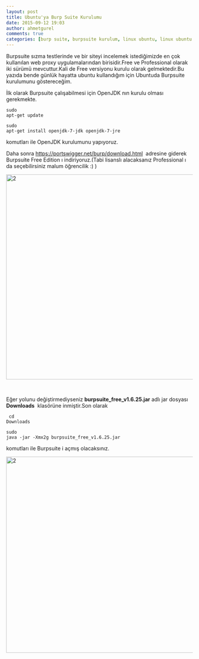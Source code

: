 ```yaml
---
layout: post
title: Ubuntu'ya Burp Suite Kurulumu
date: 2015-09-12 19:03
author: ahmetgurel
comments: true
categories: [burp suite, burpsuite kurulum, linux ubuntu, linux ubuntu burpsuite kurulumu, Siber Güvenlik, Sızma Testi Araçları (Pentest Tools), ubuntu]
---
```

Burpsuite sızma testlerinde ve bir siteyi incelemek istediğimizde en çok kullanılan web proxy uygulamalarından birisidir.Free ve Professional olarak iki sürümü mevcuttur.Kali de Free versiyonu kurulu olarak gelmektedir.Bu yazıda bende günlük hayatta ubuntu kullandığım için Ubuntuda Burpsuite kurulumunu göstereceğim.

İlk olarak Burpsuite çalışabilmesi için OpenJDK nın kurulu olması gerekmekte.

<span class="geshifilter"><code class="java geshifilter-java">sudo apt-get update </code></span>

<span class="geshifilter"><code class="java geshifilter-java">sudo apt-get install openjdk-7-jdk openjdk-7-jre  </code></span>

komutları ile OpenJDK kurulumunu yapıyoruz.

Daha sonra <a href="https://portswigger.net/burp/download.html">https://portswigger.net/burp/download.html</a>  adresine giderek Burpsuite Free Edition ı indiriyoruz.(Tabi lisanslı alacaksanız Professional ı da seçebilirsiniz malum öğrencilik :) )

<a href="http://www.gurelahmet.com/wp-content/uploads/2015/09/21.png"><img class="alignnone size-large wp-image-527" src="http://www.gurelahmet.com/wp-content/uploads/2015/09/21-1024x579.png" alt="2" width="976" height="552" /></a>

&nbsp;

Eğer yolunu değiştirmediyseniz <strong>burpsuite_free_v1.6.25.jar</strong> adlı jar dosyası <strong>Downloads</strong>  klasörüne inmiştir.Son olarak

<span class="geshifilter"><code class="java geshifilter-java"> cd Downloads </code></span>

<span class="geshifilter"><code class="java geshifilter-java">sudo java -jar -Xmx2g burpsuite_free_v1.6.25.jar </code></span>

komutları ile Burpsuite i açmış olacaksınız.

<a href="http://www.gurelahmet.com/wp-content/uploads/2015/09/22.png"><img class="alignnone size-large wp-image-530" src="http://www.gurelahmet.com/wp-content/uploads/2015/09/22-1024x554.png" alt="2" width="976" height="528" /></a>

